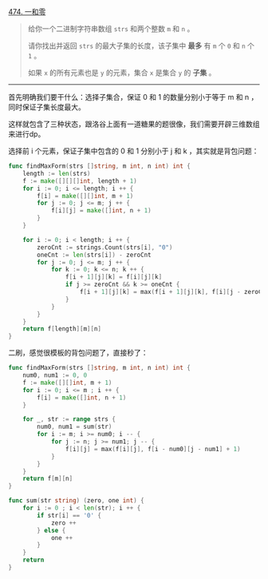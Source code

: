 [474. 一和零](https://leetcode.cn/problems/ones-and-zeroes/)

> 给你一个二进制字符串数组 `strs` 和两个整数 `m` 和 `n` 。
>
> 请你找出并返回 `strs` 的最大子集的长度，该子集中 **最多** 有 `m` 个 `0` 和 `n` 个 `1` 。
>
> 如果 `x` 的所有元素也是 `y` 的元素，集合 `x` 是集合 `y` 的 **子集** 。

---

首先明确我们要干什么：选择子集合，保证 0 和 1 的数量分别小于等于 m 和 n ，同时保证子集长度最大。

这样就包含了三种状态，跟洛谷上面有一道糖果的题很像，我们需要开辟三维数组来进行dp。

选择前 i 个元素，保证子集中包含的 0 和 1 分别小于 j 和 k ，其实就是背包问题：

```go
func findMaxForm(strs []string, m int, n int) int {
    length := len(strs)
    f := make([][][]int, length + 1)
    for i := 0; i <= length; i ++ {
        f[i] = make([][]int, m + 1)
        for j := 0; j <= m; j ++ {
            f[i][j] = make([]int, n + 1)
        }
    }

    for i := 0; i < length; i ++ {
        zeroCnt := strings.Count(strs[i], "0")
        oneCnt := len(strs[i]) - zeroCnt
        for j := 0; j <= m; j ++ {
            for k := 0; k <= n; k ++ {
                f[i + 1][j][k] = f[i][j][k]
                if j >= zeroCnt && k >= oneCnt {
                    f[i + 1][j][k] = max(f[i + 1][j][k], f[i][j - zeroCnt][k - oneCnt] + 1)
                }
            }
        }
    }
    return f[length][m][n]
}
```

二刷，感觉很模板的背包问题了，直接秒了：

```go
func findMaxForm(strs []string, m int, n int) int {
    num0, num1 := 0, 0
    f := make([][]int, m + 1)
    for i := 0; i <= m ; i ++ {
        f[i] = make([]int, n + 1)
    }

    for _, str := range strs {
        num0, num1 = sum(str)
        for i := m; i >= num0; i -- {
            for j := n; j >= num1; j -- {
                f[i][j] = max(f[i][j], f[i - num0][j - num1] + 1)
            }
        }
    }
    return f[m][n]
}

func sum(str string) (zero, one int) {
    for i := 0 ; i < len(str); i ++ {
        if str[i] == '0' {
            zero ++
        } else {
            one ++
        }
    }
    return
}
```

